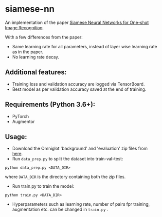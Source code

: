 # siamese-nn

An implementation of the paper [Siamese Neural Networks for One-shot Image Recognition](https://www.cs.cmu.edu/~rsalakhu/papers/oneshot1.pdf).



With a few differences from the paper:
* Same learning rate for all parameters, instead of layer wise learning rate as in the paper.
* No learning rate decay.

## Additional features:
* Training loss and validation accuracy are logged via TensorBoard.
* Best model as per validation accuracy saved at the end of training.

## Requirements (Python 3.6+):
* PyTorch
* Augmentor

## Usage:
* Download the Omniglot 'background' and 'evaluation' zip files from [here](https://github.com/brendenlake/omniglot).
* Run `data_prep.py` to split the dataset into train-val-test:
 ```
 python data_prep.py <DATA_DIR>
 ```
 where `DATA_DIR` is the directory containing both the zip files.
 * Run train.py to train the model:
```
python train.py <DATA_DIR>
```
* Hyperparameters such as learning rate, number of pairs fpr training, augmentation etc. can be changed in `train.py` .
